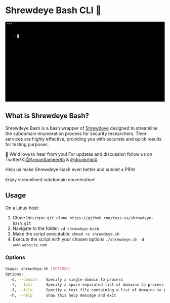 # Shrewdeye Bash CLI 🚀

![Shrewdeye](/assets/shrewdeye.gif)

## What is Shrewdeye Bash?

Shrewdeye Bash is a bash wrapper of [Shrewdeye](https://shrewdeye.app/) designed to streamline the subdomain enumeration process for security researchers. Their services are highly effective, providing you with accurate and quick results for testing purposes.

📢 We'd love to hear from you! For updates and discussion follow us on Twitter/X:[@ArmanSameer95](https://twitter.com/ArmanSameer95) & [@drunkrhin0](https://twitter.com/drunkrhin0)

Help us make Shrewdeye-bash even better and submit a PR!🌐

Enjoy streamlined subdomain enumeration!

## Usage

On a Linux host:

1. Clone this repo: `git clone https://github.com/tess-ss/shrewdeye-bash.git`
2. Navigate to the folder: `cd shrewdeye-bash`
3. Make the script executable: `chmod +x shrewdeye.sh`
4. Execute the script with your chosen options `./shrewdeye.sh -d www.website.com`

### Options

```bash
Usage: shrewdeye.sh [OPTIONS]
Options:
  -d, --domain    Specify a single domain to process
  -l, --list      Specify a space-separated list of domains to process
  -f, --file      Specify a text file containing a list of domains to process (One domain per line)
  -h, --help      Show this help message and exit
```
